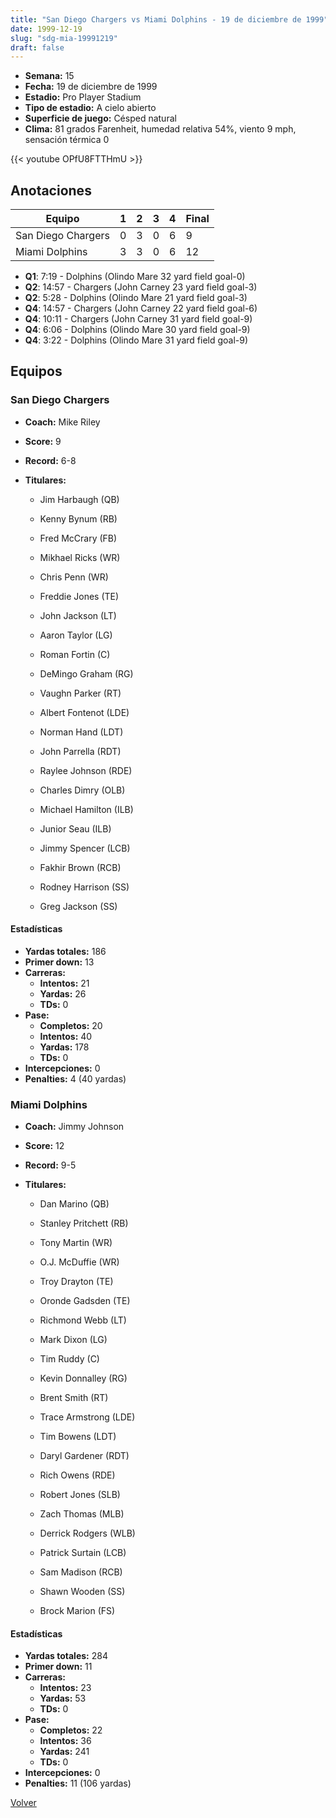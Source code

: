 ```yaml
---
title: "San Diego Chargers vs Miami Dolphins - 19 de diciembre de 1999"
date: 1999-12-19
slug: "sdg-mia-19991219"
draft: false
---
```


- **Semana:** 15
- **Fecha:** 19 de diciembre de 1999
- **Estadio:** Pro Player Stadium
- **Tipo de estadio:** A cielo abierto
- **Superficie de juego:** Césped natural
- **Clima:** 81 grados Farenheit, humedad relativa 54%, viento 9 mph, sensación térmica 0


{{< youtube OPfU8FTTHmU >}}


## Anotaciones
| Equipo | 1 | 2 | 3 | 4 | Final |
|--------|---|---|---|---|-------|
| San Diego Chargers  | 0 | 3 | 0 | 6  | 9 |
| Miami Dolphins  | 3 | 3 | 0 | 6  | 12 |
- **Q1**: 7:19 - Dolphins (Olindo Mare 32 yard field goal-0)
- **Q2**: 14:57 - Chargers (John Carney 23 yard field goal-3)
- **Q2**: 5:28 - Dolphins (Olindo Mare 21 yard field goal-3)
- **Q4**: 14:57 - Chargers (John Carney 22 yard field goal-6)
- **Q4**: 10:11 - Chargers (John Carney 31 yard field goal-9)
- **Q4**: 6:06 - Dolphins (Olindo Mare 30 yard field goal-9)
- **Q4**: 3:22 - Dolphins (Olindo Mare 31 yard field goal-9)


## Equipos


### San Diego Chargers
* **Coach:** Mike Riley
* **Score:** 9
* **Record:** 6-8
* **Titulares:** 

  * Jim Harbaugh (QB) 

  * Kenny Bynum (RB) 

  * Fred McCrary (FB) 

  * Mikhael Ricks (WR) 

  * Chris Penn (WR) 

  * Freddie Jones (TE) 

  * John Jackson (LT) 

  * Aaron Taylor (LG) 

  * Roman Fortin (C) 

  * DeMingo Graham (RG) 

  * Vaughn Parker (RT) 

  * Albert Fontenot (LDE) 

  * Norman Hand (LDT) 

  * John Parrella (RDT) 

  * Raylee Johnson (RDE) 

  * Charles Dimry (OLB) 

  * Michael Hamilton (ILB) 

  * Junior Seau (ILB) 

  * Jimmy Spencer (LCB) 

  * Fakhir Brown (RCB) 

  * Rodney Harrison (SS) 

  * Greg Jackson (SS) 

#### Estadísticas
* **Yardas totales:** 186
* **Primer down:** 13
* **Carreras:**
  * **Intentos:** 21
  * **Yardas:** 26
  * **TDs:** 0
* **Pase:**
  * **Completos:** 20
  * **Intentos:** 40
  * **Yardas:** 178
  * **TDs:** 0
* **Intercepciones:** 0
* **Penalties:** 4 (40 yardas)

### Miami Dolphins
* **Coach:** Jimmy Johnson
* **Score:** 12
* **Record:** 9-5
* **Titulares:** 

  * Dan Marino (QB) 

  * Stanley Pritchett (RB) 

  * Tony Martin (WR) 

  * O.J. McDuffie (WR) 

  * Troy Drayton (TE) 

  * Oronde Gadsden (TE) 

  * Richmond Webb (LT) 

  * Mark Dixon (LG) 

  * Tim Ruddy (C) 

  * Kevin Donnalley (RG) 

  * Brent Smith (RT) 

  * Trace Armstrong (LDE) 

  * Tim Bowens (LDT) 

  * Daryl Gardener (RDT) 

  * Rich Owens (RDE) 

  * Robert Jones (SLB) 

  * Zach Thomas (MLB) 

  * Derrick Rodgers (WLB) 

  * Patrick Surtain (LCB) 

  * Sam Madison (RCB) 

  * Shawn Wooden (SS) 

  * Brock Marion (FS) 

#### Estadísticas
* **Yardas totales:** 284
* **Primer down:** 11
* **Carreras:**
  * **Intentos:** 23
  * **Yardas:** 53
  * **TDs:** 0
* **Pase:**
  * **Completos:** 22
  * **Intentos:** 36
  * **Yardas:** 241
  * **TDs:** 0
* **Intercepciones:** 0
* **Penalties:** 11 (106 yardas)


[Volver](/historia/1999)
